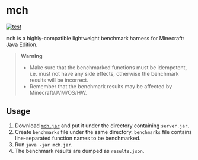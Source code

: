 # mch

[![test](https://github.com/mcenv/mch/actions/workflows/test.yml/badge.svg)](https://github.com/mcenv/mch/actions/workflows/test.yml)

<samp>mch</samp> is a highly-compatible lightweight benchmark harness for Minecraft: Java Edition.

> **Warning**
> - Make sure that the benchmarked functions must be idempotent, i.e. must not have any side effects, otherwise the benchmark results will be incorrect.
> - Remember that the benchmark results may be affected by Minecraft/JVM/OS/HW.

## Usage

1. Download [`mch.jar`](https://github.com/mcenv/mch/releases/latest/download/mch.jar) and put it under the directory containing `server.jar`.
2. Create `benchmarks` file under the same directory. `benchmarks` file contains line-separated function names to be benchmarked.
3. Run `java -jar mch.jar`.
4. The benchmark results are dumped as `results.json`.
